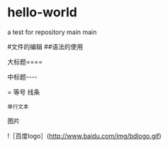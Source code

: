 # hello-world
a test for repository
main  main  

#文件的编辑
##语法的使用

大标题====

中标题----

=
等号  线条

    单行文本
    
图片

!［百度logo］(http://www.baidu.com/img/bdlogo.gif)
    
    
